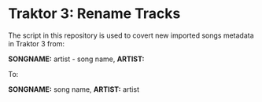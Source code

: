 # Traktor 3: Rename Tracks

The script in this repository is used to covert new imported songs metadata in Traktor 3 from:

**SONGNAME:** artist - song name, **ARTIST:**

To:

**SONGNAME:** song name, **ARTIST:** artist
